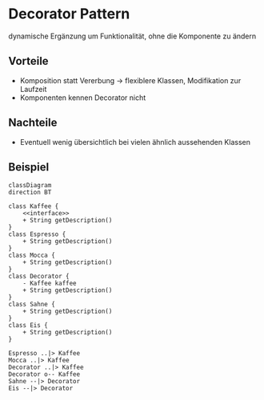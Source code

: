 # Decorator Pattern
dynamische Ergänzung um Funktionalität, ohne die Komponente zu ändern

## Vorteile
- Komposition statt Vererbung → flexiblere Klassen, Modifikation zur Laufzeit
- Komponenten kennen Decorator nicht

## Nachteile
- Eventuell wenig übersichtlich bei vielen ähnlich aussehenden Klassen

## Beispiel
```mermaid
classDiagram
direction BT

class Kaffee {
    <<interface>>
    + String getDescription()
}
class Espresso {
    + String getDescription()
}
class Mocca {
    + String getDescription()
}
class Decorator {
    - Kaffee kaffee
    + String getDescription()
}
class Sahne {
    + String getDescription()
}
class Eis {
    + String getDescription()
}

Espresso ..|> Kaffee
Mocca ..|> Kaffee
Decorator ..|> Kaffee
Decorator o-- Kaffee
Sahne --|> Decorator
Eis --|> Decorator
```